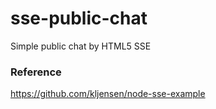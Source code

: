 # sse-public-chat
Simple public chat by HTML5 SSE
### Reference
https://github.com/kljensen/node-sse-example
